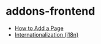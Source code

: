 addons-frontend
===============

* [How to Add a Page](./adding-a-page.md)
* [Internationalization (i18n)](./i18n.md)
